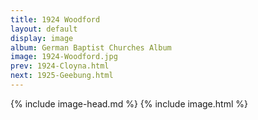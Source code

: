 ```yaml
---
title: 1924 Woodford
layout: default
display: image
album: German Baptist Churches Album
image: 1924-Woodford.jpg
prev: 1924-Cloyna.html
next: 1925-Geebung.html
---
```

{% include image-head.md %}
{% include image.html %}